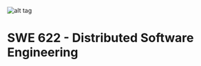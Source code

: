 ![alt tag](http://mason.gmu.edu/~skhan27/content/top.png)
# SWE 622 - Distributed Software Engineering 
